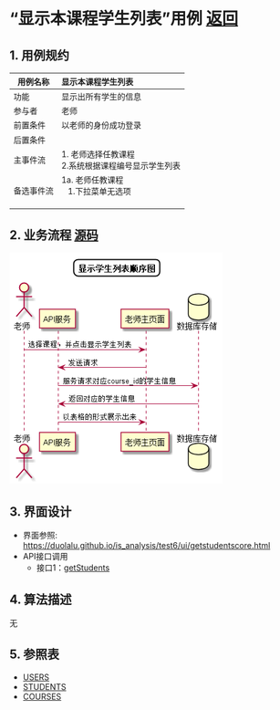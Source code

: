 # “显示本课程学生列表”用例 [返回](../README.md)

## 1. 用例规约

|用例名称|显示本课程学生列表|
|-------|:-------------|
|功能|显示出所有学生的信息|
|参与者|老师|
|前置条件| 以老师的身份成功登录|
|后置条件||
|主事件流| 1. 老师选择任教课程<br/>2.系统根据课程编号显示学生列表<br/>|
|备选事件流|1a. 老师任教课程 <br/>&nbsp;&nbsp; 1.下拉菜单无选项 <br/> &nbsp;&nbsp;|

## 2. 业务流程 [源码](../顺序图/显示学生列表.puml)
![显示学生列表](../images/顺序图/显示学生列表.png)


## 3. 界面设计
- 界面参照: https://duolalu.github.io/is_analysis/test6/ui/getstudentscore.html
- API接口调用
    - 接口1：[getStudents](../接口/getStudents.md)

## 4. 算法描述
无
    
## 5. 参照表
- [USERS](../数据库设计.md/#USERS)
- [STUDENTS](../数据库设计.md/#STUDENTS)
- [COURSES](../数据库设计.md/#COURSES)
